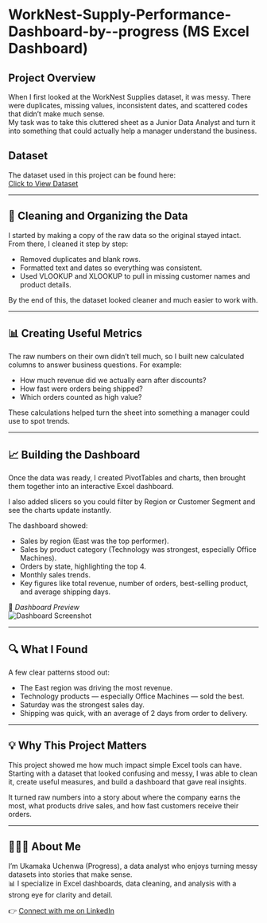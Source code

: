 # WorkNest-Supply-Performance-Dashboard-by--progress (MS Excel Dashboard)
## Project Overview  
When I first looked at the WorkNest Supplies dataset, it was messy. There were duplicates, missing values, inconsistent dates, and scattered codes that didn’t make much sense.  
My task was to take this cluttered sheet as a Junior Data Analyst and turn it into something that could actually help a manager understand the business.  

## Dataset  
The dataset used in this project can be found here:  
[Click to View Dataset](data/worknest_raw.xlsx)  

---

## 🧹 Cleaning and Organizing the Data  
I started by making a copy of the raw data so the original stayed intact. From there, I cleaned it step by step:  
- Removed duplicates and blank rows.  
- Formatted text and dates so everything was consistent.  
- Used VLOOKUP and XLOOKUP to pull in missing customer names and product details.  

By the end of this, the dataset looked cleaner and much easier to work with.  

---

## 📊 Creating Useful Metrics  
The raw numbers on their own didn’t tell much, so I built new calculated columns to answer business questions. For example:  
- How much revenue did we actually earn after discounts?  
- How fast were orders being shipped?  
- Which orders counted as high value?  

These calculations helped turn the sheet into something a manager could use to spot trends.  

---

## 📈 Building the Dashboard  
Once the data was ready, I created PivotTables and charts, then brought them together into an interactive Excel dashboard.  

I also added slicers so you could filter by Region or Customer Segment and see the charts update instantly.  

The dashboard showed:  
- Sales by region (East was the top performer).  
- Sales by product category (Technology was strongest, especially Office Machines).  
- Orders by state, highlighting the top 4.  
- Monthly sales trends.  
- Key figures like total revenue, number of orders, best-selling product, and average shipping days.  

📸 *Dashboard Preview*  
![Dashboard Screenshot](images/worknest_dashboard.png)  

---

## 🔍 What I Found  
A few clear patterns stood out:  
- The East region was driving the most revenue.  
- Technology products — especially Office Machines — sold the best.  
- Saturday was the strongest sales day.  
- Shipping was quick, with an average of 2 days from order to delivery.  

---

## 💡 Why This Project Matters  
This project showed me how much impact simple Excel tools can have. Starting with a dataset that looked confusing and messy, I was able to clean it, create useful measures, and build a dashboard that gave real insights.  

It turned raw numbers into a story about where the company earns the most, what products drive sales, and how fast customers receive their orders.  

---

## 👩🏽‍💻 About Me  
I’m Ukamaka Uchenwa (Progress), a data analyst who enjoys turning messy datasets into stories that make sense.  
📊 I specialize in Excel dashboards, data cleaning, and analysis with a strong eye for clarity and detail.  

👉 [Connect with me on LinkedIn](https://www.linkedin.com) 
